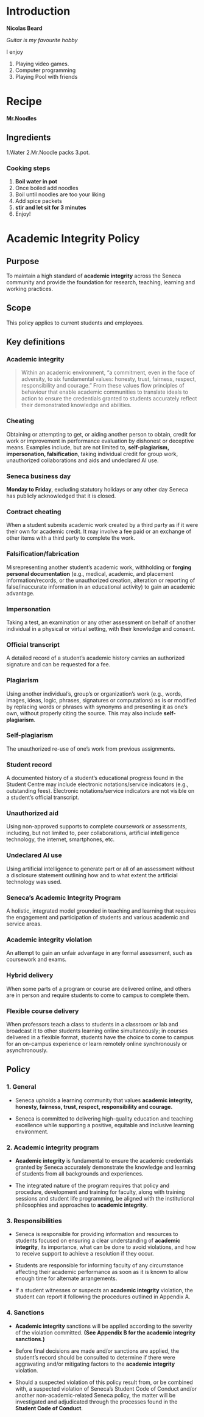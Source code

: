 # Introduction

**Nicolas Beard**

*Guitar is my favourite hobby*

I enjoy 
1. Playing video games.
2. Computer programming
3. Playing Pool with friends

# Recipe
**Mr.Noodles**
## Ingredients
1.Water 
2.Mr.Noodle packs 
3.pot.

### Cooking steps
1. **Boil water in pot**
2. Once boiled add noodles
3. Boil until noodles are too your liking
4. Add spice packets
5. **stir and let sit for 3 minutes**
6. Enjoy!



# Academic Integrity Policy

## Purpose

To maintain a high standard of **academic integrity** across the Seneca community and provide the foundation for research, teaching, learning and working practices. 
## Scope

This policy applies to current students and employees.
## Key definitions
### Academic integrity

> Within an academic environment, “a commitment, even in the face of adversity, to six fundamental values: honesty, trust, fairness, respect, responsibility and courage.” From these values flow principles of behaviour that enable academic communities to translate ideals to action to ensure the credentials granted to students accurately reflect their demonstrated knowledge and abilities. 
### Cheating

Obtaining or attempting to get, or aiding another person to obtain, credit for work or improvement in performance evaluation by dishonest or deceptive means. Examples include, but are not limited to, **self-plagiarism, impersonation, falsification**, taking individual credit for group work, unauthorized collaborations and aids and undeclared AI use.  
### Seneca business day

**Monday to Friday**, excluding statutory holidays or any other day Seneca has publicly acknowledged that it is closed.
### Contract cheating

When a student submits academic work created by a third party as if it were their own for academic credit. It may involve a fee paid or an exchange of other items with a third party to complete the work.
### Falsification/fabrication

Misrepresenting another student’s academic work, withholding or **forging personal documentation** (e.g., medical, academic, and placement information/records, or the unauthorized creation, alteration or reporting of false/inaccurate information in an educational activity) to gain an academic advantage.
### Impersonation

Taking a test, an examination or any other assessment on behalf of another individual in a physical or virtual setting, with their knowledge and consent. 
### Official transcript

A detailed record of a student’s academic history carries an authorized signature and can be requested for a fee.
### Plagiarism

Using another individual’s, group’s or organization’s work (e.g., words, images, ideas, logic, phrases, signatures or computations) as is or modified by replacing words or phrases with synonyms and presenting it as one’s own, without properly citing the source. This may also include **self-plagiarism**. 
### Self-plagiarism

The unauthorized re-use of one’s work from previous assignments.
### Student record

A documented history of a student’s educational progress found in the Student Centre may include electronic notations/service indicators (e.g., outstanding fees). Electronic notations/service indicators are not visible on a student’s official transcript. 
### Unauthorized aid

Using non-approved supports to complete coursework or assessments, including, but not limited to, peer collaborations, artificial intelligence technology, the internet, smartphones, etc.
### Undeclared AI use

Using artificial intelligence to generate part or all of an assessment without a disclosure statement outlining how and to what extent the artificial technology was used.
### Seneca’s Academic Integrity Program

A holistic, integrated model grounded in teaching and learning that requires the engagement and participation of students and various academic and service areas.
### Academic integrity violation 

An attempt to gain an unfair advantage in any formal assessment, such as coursework and exams.
### Hybrid delivery 

When some parts of a program or course are delivered online, and others are in person and require students to come to campus to complete them.
### Flexible course delivery

When professors teach a class to students in a classroom or lab and broadcast it to other students learning online simultaneously; in courses delivered in a flexible format, students have the choice to come to campus for an on-campus experience or learn remotely online synchronously or asynchronously. 
## Policy
### 1. General

  - Seneca upholds a learning community that values **academic integrity, honesty, fairness, trust, respect, responsibility and courage.**
  
  - Seneca is committed to delivering high-quality education and teaching excellence while supporting a positive, equitable and inclusive learning environment.  

### 2. Academic integrity program

 - **Academic integrity** is fundamental to ensure the academic credentials granted by Seneca accurately demonstrate the knowledge and learning of students from all backgrounds and experiences.

 - The integrated nature of the program requires that policy and procedure, development and training for faculty, along with training sessions and student life programming, be aligned with the institutional philosophies and approaches to                          **academic integrity**.

### 3. Responsibilities

  - Seneca is responsible for providing information and resources to students focused on ensuring a clear understanding of **academic integrity**, its importance, what can be done to avoid violations, and how to receive support to achieve a resolution if they occur.

  - Students are responsible for informing faculty of any circumstance affecting their academic performance as soon as it is known to allow enough time for alternate arrangements.

  - If a student witnesses or suspects an **academic integrity** violation, the student can report it following the procedures outlined in Appendix A.

### 4. Sanctions

   - **Academic integrity** sanctions will be applied according to the severity of the violation committed. **(See Appendix B for the academic integrity sanctions.)**

   - Before final decisions are made and/or sanctions are applied, the student’s record should be consulted to determine if there were aggravating and/or mitigating factors to the **academic integrity** violation.

   - Should a suspected violation of this policy result from, or be combined with, a suspected violation of Seneca’s Student Code of Conduct and/or another non-academic-related Seneca policy, the matter will be investigated and adjudicated through the processes found in the **Student Code of Conduct**.

